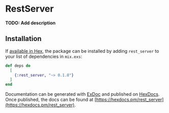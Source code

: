 # RestServer

**TODO: Add description**

## Installation

If [available in Hex](https://hex.pm/docs/publish), the package can be installed
by adding `rest_server` to your list of dependencies in `mix.exs`:

```elixir
def deps do
  [
    {:rest_server, "~> 0.1.0"}
  ]
end
```

Documentation can be generated with [ExDoc](https://github.com/elixir-lang/ex_doc)
and published on [HexDocs](https://hexdocs.pm). Once published, the docs can
be found at [https://hexdocs.pm/rest_server](https://hexdocs.pm/rest_server).

